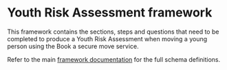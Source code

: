 # Youth Risk Assessment framework

This framework contains the sections, steps and questions that need to be completed to produce
a Youth Risk Assessment when moving a young person using the Book a secure move service.

Refer to the main [framework documentation](../../README.md) for the full schema definitions.
